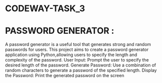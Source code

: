 # CODEWAY-TASK_3
# PASSWORD GENERATOR :
A password generator is a useful tool that generates strong and random passwords for users. This project aims to create a password generator application using Python,allowing users to specify the length and complexity of the password.
User Input: Prompt the user to specify the desired length of the password.
Generate Password: Use a combination of random characters to generate a password of the specified length.
Display the Password: Print the generated password on the screen
